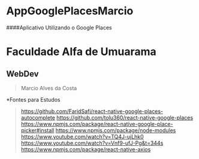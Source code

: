 # AppGooglePlacesMarcio
####Aplicativo Utilizando o Google Places

# Faculdade Alfa de Umuarama
## WebDev

> Marcio Alves da Costa

*Fontes para Estudos
> https://github.com/FaridSafi/react-native-google-places-autocomplete
> https://github.com/tolu360/react-native-google-places
> https://www.npmjs.com/package/react-native-google-place-picker#install
> https://www.npmjs.com/package/node-modules
> https://www.youtube.com/watch?v=TQ4J-ujLhk0
> https://www.youtube.com/watch?v=Vnf9-ufJ-Pg&t=344s
> https://www.npmjs.com/package/react-native-axios
